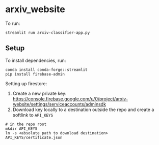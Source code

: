 # arxiv_website

To run:
```
streamlit run arxiv-classifier-app.py
```

## Setup

To install dependencies, run:
```
conda install conda-forge::streamlit 
pip install firebase-admin
```

Setting up firestore:
1. Create a new private key:
https://console.firebase.google.com/u/0/project/arxiv-website/settings/serviceaccounts/adminsdk
2. Download key locally to a destination outside the repo and create a softlink to `API_KEYS`
```
# in the repo root
mkdir API_KEYS
ln -s <absolute path to download destination> API_KEYS/certificate.json
```